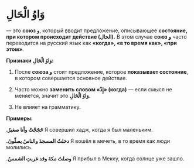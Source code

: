﻿# وَاوُ الْحَالِ

 — это **союз و**, который вводит предложение, описывающее **состояние, при котором происходит действие (الحال).** 
В этом случае  **союз و** часто переводится на русский язык как **«когда», «в то время как», «при этом»**.


**Признаки وَاوُ الْحَالِ:**

1.  После **союза و** стоит предложение, которое **показывает состояние**, в котором совершается основное действие.
    
2. Часто можно **заменить словом «إِذْ» (когда)** — если смысл не меняется, значит это **وَاوُ الْحَالِ**.
    
3.  Не влияет на грамматику.

**Примеры:**

**.حَجَجْتُ وأنا صغيرٌ**
Я совершил хадж, когда я был маленьким.

**.دخلتُ المسجدَ والناسُ يصلّونَ**
Я вошёл в мечеть, в то время как люди молились.

**.وصلتُ مكةَ وقد غربتِ الشمسُ**
Я прибыл в Мекку, когда солнце уже зашло.

